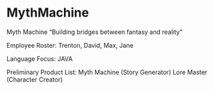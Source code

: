 # MythMachine
Myth Machine 
“Building bridges between fantasy and reality”

Employee Roster: Trenton, David, Max, Jane

Language Focus: JAVA

Preliminary Product List: 
Myth Machine (Story Generator)
Lore Master (Character Creator)
